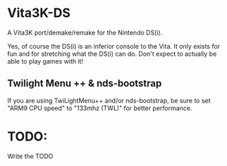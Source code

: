 # Vita3K-DS

A Vita3K port/demake/remake for the Nintendo DS(i).

Yes, of course the DS(i) is an inferior console to the Vita. It only exists for fun and for stretching what the DS(i) can do. Don't expect to actually be able to play games with it!

## Twilight Menu ++ & nds-bootstrap

If you are using TwiLightMenu++ and/or nds-bootstrap, be sure to set "ARM9 CPU speed" to "133mhz (TWL)" for better performance.

# TODO:

Write the TODO
